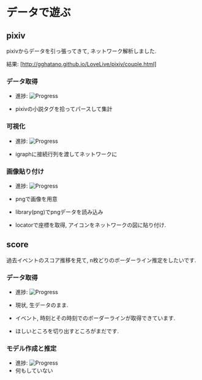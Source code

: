 データで遊ぶ
====

## pixiv

pixivからデータを引っ張ってきて, ネットワーク解析しました. 

結果: [http://gghatano.github.io/LoveLive/pixiv/couple.html]

### データ取得

* 進捗: ![Progress](http://progressed.io/bar/100)

 * pixivの小説タグを拾ってパースして集計

### 可視化

* 進捗: ![Progress](http://progressed.io/bar/100)

 * igraphに接続行列を渡してネットワークに

### 画像貼り付け

* 進捗: ![Progress](http://progressed.io/bar/100)

 * pngで画像を用意
 * library(png)でpngデータを読み込み
 * locatorで座標を取得, アイコンをネットワークの図に貼り付け. 


## score 

過去イベントのスコア推移を見て, n枚どりのボーダーライン推定をしたいです. 

### データ取得

* 進捗: ![Progress](http://progressed.io/bar/50)

 * 現状, 生データのまま.
 * イベント, 時刻とその時刻でのボーダーラインが取得できています.
 * ほしいところを切り出すところがまだです. 


### モデル作成と推定

* 進捗: ![Progress](http://progressed.io/bar/0)
 * 何もしていない
